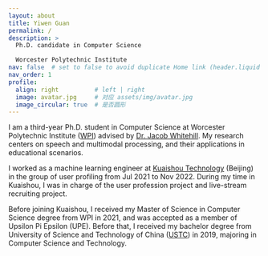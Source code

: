 ```yaml
---
layout: about
title: Yiwen Guan
permalink: /
description: >
  Ph.D. candidate in Computer Science

  Worcester Polytechnic Institute
nav: false  # set to false to avoid duplicate Home link (header.liquid already injects the root page link)
nav_order: 1
profile:
  align: right          # left | right
  image: avatar.jpg     # 对应 assets/img/avatar.jpg
  image_circular: true  # 是否圆形
---
```


I am a third-year Ph.D. student in Computer Science at Worcester Polytechnic Institute ([WPI](https://www.wpi.edu/)) advised by [Dr. Jacob Whitehill](https://users.wpi.edu/~jrwhitehill/). My research centers on speech and multimodal processing, and their applications in educational scenarios.

I worked as a machine learning engineer at [Kuaishou Technology](https://ir.kuaishou.com/) (Beijing) in the group of user profiling from Jul 2021 to Nov 2022. During my time in Kuaishou, I was in charge of the user profession project and live-stream recruiting project.

Before joining Kuaishou, I received my Master of Science in Computer Science degree from WPI in 2021, and was accepted as a member of Upsilon Pi Epsilon (UPE). Before that, I received my bachelor degree from University of Science and Technology of China ([USTC](http://en.ustc.edu.cn/)) in 2019, majoring in Computer Science and Technology.

